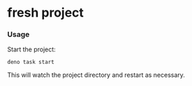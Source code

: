 # fresh project

### Usage

Start the project:

```
deno task start
```

This will watch the project directory and restart as necessary.

